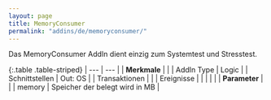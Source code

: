 ```yaml
---
layout: page
title: MemoryConsumer
permalink: "addins/de/memoryconsumer/"
---
```



Das MemoryConsumer AddIn dient einzig zum Systemtest und Stresstest. 

{:.table .table-striped}
| --- | --- |
| __Merkmale__ | |
| AddIn Type | Logic |
| Schnittstellen | Out: OS |
| Transaktionen |  |
| Ereignisse |  |
| | |
| __Parameter__ | |
| memory | Speicher der belegt wird in MB |


<!-- 
## Anwendungsbeispiele 

ToDo
-->

